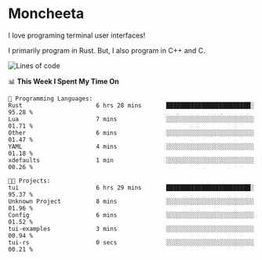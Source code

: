 # Moncheeta

I love programing terminal user interfaces!

I primarily program in Rust. But, I also program in C++ and C.

<!--START_SECTION:waka-->
![Lines of code](https://img.shields.io/badge/From%20Hello%20World%20I%27ve%20Written-342%20lines%20of%20code-blue)

📊 **This Week I Spent My Time On** 

```text
💬 Programming Languages: 
Rust                     6 hrs 28 mins       ████████████████████████░   95.28 % 
Lua                      7 mins              ░░░░░░░░░░░░░░░░░░░░░░░░░   01.71 % 
Other                    6 mins              ░░░░░░░░░░░░░░░░░░░░░░░░░   01.47 % 
YAML                     4 mins              ░░░░░░░░░░░░░░░░░░░░░░░░░   01.18 % 
xdefaults                1 min               ░░░░░░░░░░░░░░░░░░░░░░░░░   00.26 % 

🐱‍💻 Projects: 
tui                      6 hrs 29 mins       ████████████████████████░   95.37 % 
Unknown Project          8 mins              ░░░░░░░░░░░░░░░░░░░░░░░░░   01.96 % 
Config                   6 mins              ░░░░░░░░░░░░░░░░░░░░░░░░░   01.52 % 
tui-examples             3 mins              ░░░░░░░░░░░░░░░░░░░░░░░░░   00.94 % 
tui-rs                   0 secs              ░░░░░░░░░░░░░░░░░░░░░░░░░   00.21 % 
```


<!--END_SECTION:waka-->
